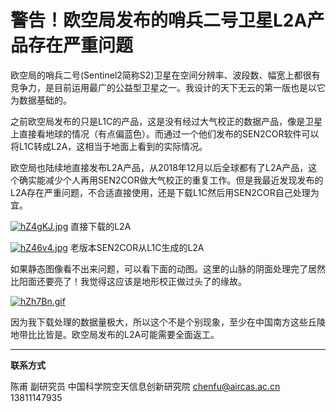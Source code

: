 # 警告！欧空局发布的哨兵二号卫星L2A产品存在严重问题

欧空局的哨兵二号(Sentinel2简称S2)卫星在空间分辨率、波段数、幅宽上都很有竞争力，是目前运用最广的公益型卫星之一。我设计的天下无云的第一版也是以它为数据基础的。

之前欧空局发布的只是L1C的产品，这是没有经过大气校正的数据产品，像是卫星上直接看地球的情况（有点偏蓝色）。而通过一个他们发布的SEN2COR软件可以将L1C转成L2A，这相当于地面上看到的实际情况。

欧空局也陆续地直接发布L2A产品，从2018年12月以后全球都有了L2A产品，这个确实能减少个人再用SEN2COR做大气校正的重复工作。但是我最近发现发布的L2A存在严重问题，不合适直接使用，还是下载L1C然后用SEN2COR自己处理为宜。

[![hZ4gKJ.jpg](https://z3.ax1x.com/2021/08/25/hZ4gKJ.jpg)](https://imgtu.com/i/hZ4gKJ)
直接下载的L2A


[![hZ46v4.jpg](https://z3.ax1x.com/2021/08/25/hZ46v4.jpg)](https://imgtu.com/i/hZ46v4)
老版本SEN2COR从L1C生成的L2A

如果静态图像看不出来问题，可以看下面的动图。这里的山脉的阴面处理完了居然比阳面还要亮了！我觉得这应该是地形校正做过头了的缘故。

[![hZh7Bn.gif](https://z3.ax1x.com/2021/08/25/hZh7Bn.gif)](https://imgtu.com/i/hZh7Bn)


因为我下载处理的数据量极大，所以这个不是个别现象，至少在中国南方这些丘陵地带比比皆是。欧空局发布的L2A可能需要全面返工。

---

**联系方式**

陈甫 副研究员
中国科学院空天信息创新研究院
chenfu@aircas.ac.cn
13811147935

